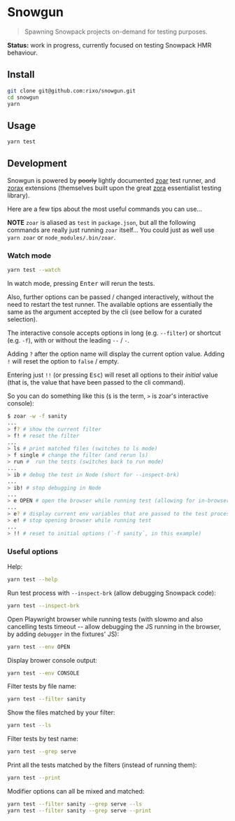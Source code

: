 # Snowgun

> Spawning Snowpack projects on-demand for testing purposes.

**Status:** work in progress, currently focused on testing Snowpack HMR behaviour.

## Install

```bash
git clone git@github.com:rixo/snowgun.git
cd snowgun
yarn
```

## Usage

```bash
yarn test
```

## Development

Snowgun is powered by ~~poorly~~ lightly documented [zoar](https://github.com/rixo/zoar) test runner, and [zorax](https://github.com/rixo/zorax) extensions (themselves built upon the great [zora](https://github.com/lorenzofox3/zora) essentialist testing library).

Here are a few tips about the most useful commands you can use...

**NOTE** `zoar` is aliased as `test` in `package.json`, but all the following commands are really just running `zoar` itself... You could just as well use `yarn zoar` or `node_modules/.bin/zoar`.

### Watch mode

```bash
yarn test --watch
```

In watch mode, pressing <kbd>Enter</kbd> will rerun the tests.

Also, further options can be passed / changed interactively, without the need to restart the test runner. The available options are essentially the same as the argument accepted by the cli (see bellow for a curated selection).

The interactive console accepts options in long (e.g. `--filter`) or shortcut (e.g. `-f`), with or without the leading `--` / `-`.

Adding `?` after the option name will display the current option value. Adding `!` will reset the option to `false` / empty.

Entering just `!!` (or pressing <kbd>Esc</kbd>) will reset all options to their _initial_ value (that is, the value that have been passed to the cli command).

So you can do something like this (`$` is the term, `>` is zoar's interactive console):

```bash
$ zoar -w -f sanity
...
> f? # show the current filter
> f! # reset the filter
...
> ls # print matched files (switches to ls mode)
> f single # change the filter (and rerun ls)
> run #  run the tests (switches back to run mode)
...
> ib # debug the test in Node (short for --inspect-brk)
...
> ib! # stop debugging in Node
...
> e OPEN # open the browser while running test (allowing for in-browser debugging)
...
> e? # display current env variables that are passed to the test process
> e! # stop opening browser while running test
...
> !! # reset to initial options (`-f sanity`, in this example)
```

### Useful options

Help:

```bash
yarn test --help
```

Run test process with `--inspect-brk` (allow debugging Snowpack code):

```bash
yarn test --inspect-brk
```

Open Playwright browser while running tests (with slowmo and also cancelling tests timeout -- allow debugging the JS running in the browser, by adding `debugger` in the fixtures' JS):

```bash
yarn test --env OPEN
```

Display brower console output:

```bash
yarn test --env CONSOLE
```

Filter tests by file name:

```bash
yarn test --filter sanity
```

Show the files matched by your filter:

```bash
yarn test --ls
```

Filter tests by test name:

```bash
yarn test --grep serve
```

Print all the tests matched by the filters (instead of running them):

```bash
yarn test --print
```

Modifier options can all be mixed and matched:

```bash
yarn test --filter sanity --grep serve --ls
yarn test --filter sanity --grep serve --print
```
